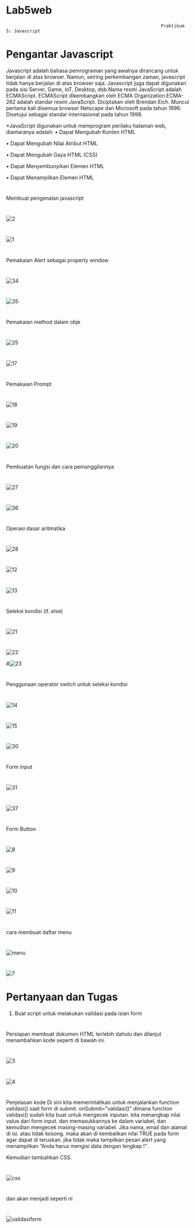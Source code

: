 # Lab5web

                                                               Praktikum 5: Javascript
                                                               
                                                               
     
     
# Pengantar Javascript
Javascript adalah bahasa pemrograman yang awalnya dirancang untuk berjalan di atas browser. Namun, seiring perkembangan zaman, javascript tidak hanya berjalan di atas browser saja. Javascript juga dapat digunakan pada sisi Server, Game, IoT, Desktop, dsb.Nama resmi JavaScript adalah ECMAScript. ECMAScript dikembangkan oleh ECMA Organization.ECMA-262 adalah standar resmi JavaScript. Diciptakan oleh Brendan Eich. Muncul pertama kali disemua browser Netscape dan Microsoft pada tahun 1996. Disetujui sebagai standar internasional pada tahun 1998.

*JavaScript digunakan untuk memprogram perilaku halaman web, diantaranya adalah:
• Dapat Mengubah Konten HTML


• Dapat Mengubah Nilai Atribut HTML

• Dapat Mengubah Gaya HTML (CSS)

• Dapat Menyembunyikan Elemen HTML

• Dapat Menampilkan Elemen HTML

#

Membuat pengenalan javascript
#
![2](https://user-images.githubusercontent.com/56498195/116205797-4b7f3f80-a768-11eb-8990-8635ebff8a30.PNG)
#
![1](https://user-images.githubusercontent.com/56498195/116205786-49b57c00-a768-11eb-91e3-437dfd7496f5.PNG)


#

Pemakaian Alert sebagai property window
#
![34](https://user-images.githubusercontent.com/56498195/116208508-322bc280-a76b-11eb-9963-c5a66a0e68d1.PNG)
#
![35](https://user-images.githubusercontent.com/56498195/116208729-67d0ab80-a76b-11eb-91ac-31283e54884e.PNG)


#
Pemakaian method dalam obje
#
![25](https://user-images.githubusercontent.com/56498195/116208972-a2d2df00-a76b-11eb-95c4-00674ae711be.PNG)
#
![17](https://user-images.githubusercontent.com/56498195/116209140-cc8c0600-a76b-11eb-9aae-5a67ef30315b.PNG)


#
Pemakaian Prompt
#
![18](https://user-images.githubusercontent.com/56498195/116211361-eb8b9780-a76d-11eb-95b4-15c36e957e17.PNG)
#
![19](https://user-images.githubusercontent.com/56498195/116211365-ecbcc480-a76d-11eb-94de-83e8d365ff24.PNG)

#
![20](https://user-images.githubusercontent.com/56498195/116210892-7b7d1180-a76d-11eb-91a6-6833a41d45f2.PNG)


#
Pembuatan fungsi dan cara pemanggilannya
#
![27](https://user-images.githubusercontent.com/56498195/116211786-62289500-a76e-11eb-99e3-4f0244af78e3.PNG)
#
![36](https://user-images.githubusercontent.com/56498195/116212169-bf244b00-a76e-11eb-9f1c-5d0751156436.PNG)



#
Operasi dasar aritmatika
#
![28](https://user-images.githubusercontent.com/56498195/116212318-e9760880-a76e-11eb-8046-5209d63db940.PNG)
#
![12](https://user-images.githubusercontent.com/56498195/116213246-d152b900-a76f-11eb-92c1-d9a3854c05db.PNG)
#
![13](https://user-images.githubusercontent.com/56498195/116212381-f85cbb00-a76e-11eb-9300-4d06204abb59.PNG)




#
Seleksi kondisi (if..else)
#
![21](https://user-images.githubusercontent.com/56498195/116212728-58536180-a76f-11eb-8624-33418dc0c2cb.PNG)
#
![22](https://user-images.githubusercontent.com/56498195/116212733-59848e80-a76f-11eb-8e0c-6e00f726204f.PNG)

#![23](https://user-images.githubusercontent.com/56498195/116212738-5a1d2500-a76f-11eb-85f2-7f24e7d260f6.PNG)



#
Penggunaan operator switch untuk seleksi kondisi
#
![14](https://user-images.githubusercontent.com/56498195/116213103-b1bb9080-a76f-11eb-84e3-615612b416ea.PNG)
#
![15](https://user-images.githubusercontent.com/56498195/116213112-b2ecbd80-a76f-11eb-8b50-bf54634612e2.PNG)
#
![30](https://user-images.githubusercontent.com/56498195/116213116-b3855400-a76f-11eb-8432-367747371a1a.PNG)





#
Form Input
#
![31](https://user-images.githubusercontent.com/56498195/116213617-25f63400-a770-11eb-9997-d08cb8554e38.PNG)
#
![37](https://user-images.githubusercontent.com/56498195/116214380-d95f2880-a770-11eb-9259-3011293ed6d8.PNG)



#
Form Button
#
![8](https://user-images.githubusercontent.com/56498195/116214591-0d3a4e00-a771-11eb-85a6-3556ab9b91fb.PNG)
#
![9](https://user-images.githubusercontent.com/56498195/116214598-0e6b7b00-a771-11eb-8b7d-8228c45524d3.PNG)
#
![10](https://user-images.githubusercontent.com/56498195/116214602-0f041180-a771-11eb-851a-dbed05c3d3e8.PNG)
#
![11](https://user-images.githubusercontent.com/56498195/116214603-0f9ca800-a771-11eb-8af7-76169806bb5a.PNG)




# 
cara membuat daftar menu
#
![menu](https://user-images.githubusercontent.com/56498195/116215201-a79a9180-a771-11eb-8dcd-e6019acf4c86.PNG)
#
![7](https://user-images.githubusercontent.com/56498195/116215195-a6696480-a771-11eb-878c-9ed24bf6186c.PNG)


  
 
# Pertanyaan dan Tugas
1. Buat script untuk melakukan validasi pada isian form



#
Persiapan membuat dokumen HTML terlebih dahulu dan dilanjut menambahkan kode seperti di bawah ini.
#
![3](https://user-images.githubusercontent.com/56498195/116215681-1bd53500-a772-11eb-92f6-f6696051eb5a.PNG)
#
![4](https://user-images.githubusercontent.com/56498195/116215697-1d9ef880-a772-11eb-950c-e0cd521b6cda.PNG)

#

Penjelasan kode Di sini kita memerintahkan untuk menjalankan function validasi() saat form di submit. onSubmit=”validasi()” dimana function validasi() sudah kita buat untuk mengecek inputan. kita menangkap nilai value dari form input. dan memasukkannya ke dalam variabel, dan kemudian mengecek masing-masing variabel.
Jika nama, email dan alamat di isi. atau tidak kosong. maka akan di kembalikan nilai TRUE pada form agar dapat di teruskan. jika tidak maka tampilkan pesan alert yang menampilkan “Anda harus mengisi data dengan lengkap !”.

Kemudian tambahkan CSS.
#
![css](https://user-images.githubusercontent.com/56498195/116216369-c0f00d80-a772-11eb-9d36-057e97c223cc.PNG)


#
dan akan menjadi seperti ni


#
![validasiform](https://user-images.githubusercontent.com/56498195/116215702-1e378f00-a772-11eb-970d-73934bff089b.JPG)



